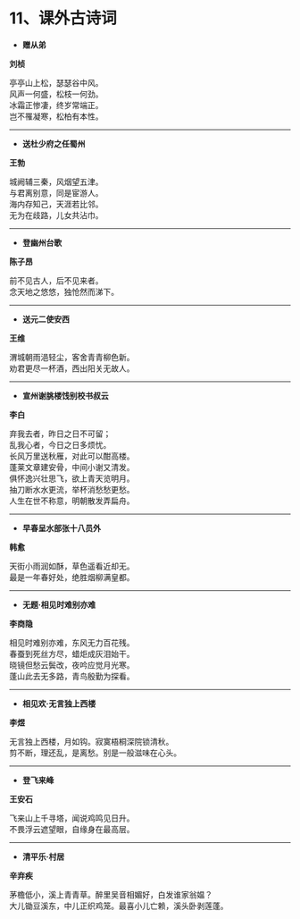 # 11、课外古诗词

- **赠从弟**

**刘桢**

亭亭山上松，瑟瑟谷中风。  
风声一何盛，松枝一何劲。  
冰霜正惨凄，终岁常端正。  
岂不罹凝寒，松柏有本性。  

<hr>

- **送杜少府之任蜀州**

**王勃**

城阙辅三秦，风烟望五津。  
与君离别意，同是宦游人。  
海内存知己，天涯若比邻。  
无为在歧路，儿女共沾巾。  

<hr>

- **登幽州台歌**

**陈子昂**

前不见古人，后不见来者。  
念天地之悠悠，独怆然而涕下。  

<hr>

- **送元二使安西**

**王维**

渭城朝雨浥轻尘，客舍青青柳色新。  
劝君更尽一杯酒，西出阳关无故人。  

<hr>

- **宣州谢脁楼饯别校书叔云**

**李白**

弃我去者，昨日之日不可留；  
乱我心者，今日之日多烦忧。  
长风万里送秋雁，对此可以酣高楼。  
蓬莱文章建安骨，中间小谢又清发。  
俱怀逸兴壮思飞，欲上青天览明月。  
抽刀断水水更流，举杯消愁愁更愁。  
人生在世不称意，明朝散发弄扁舟。  

<hr>

- **早春呈水部张十八员外**

**韩愈**

天街小雨润如酥，草色遥看近却无。  
最是一年春好处，绝胜烟柳满皇都。  

<hr>

- **无题·相见时难别亦难**

**李商隐**

相见时难别亦难，东风无力百花残。  
春蚕到死丝方尽，蜡炬成灰泪始干。  
晓镜但愁云鬓改，夜吟应觉月光寒。  
蓬山此去无多路，青鸟殷勤为探看。  

<hr>

- **相见欢·无言独上西楼**

**李煜**

无言独上西楼，月如钩。寂寞梧桐深院锁清秋。  
剪不断，理还乱，是离愁。别是一般滋味在心头。  

<hr>

- **登飞来峰**

**王安石**

飞来山上千寻塔，闻说鸡鸣见日升。  
不畏浮云遮望眼，自缘身在最高层。  

<hr>

- **清平乐·村居**

**辛弃疾**

茅檐低小，溪上青青草。醉里吴音相媚好，白发谁家翁媪？  
大儿锄豆溪东，中儿正织鸡笼。最喜小儿亡赖，溪头卧剥莲蓬。  
